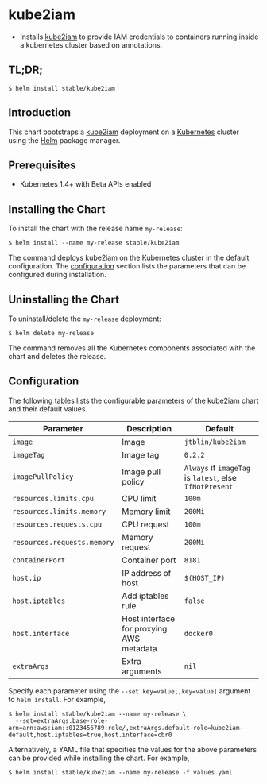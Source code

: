 # kube2iam

* Installs [kube2iam](https://github.com/jtblin/kube2iam) to provide IAM credentials to containers running inside a kubernetes cluster based on annotations.

## TL;DR;

```console
$ helm install stable/kube2iam
```

## Introduction

This chart bootstraps a [kube2iam](https://github.com/jtblin/kube2iam) deployment on a [Kubernetes](http://kubernetes.io) cluster using the [Helm](https://helm.sh) package manager.

## Prerequisites

- Kubernetes 1.4+ with Beta APIs enabled

## Installing the Chart

To install the chart with the release name `my-release`:

```console
$ helm install --name my-release stable/kube2iam
```

The command deploys kube2iam on the Kubernetes cluster in the default configuration. The [configuration](#configuration) section lists the parameters that can be configured during installation.

## Uninstalling the Chart

To uninstall/delete the `my-release` deployment:

```console
$ helm delete my-release
```

The command removes all the Kubernetes components associated with the chart and deletes the release.

## Configuration

The following tables lists the configurable parameters of the kube2iam chart and their default values.

| Parameter                   | Description                                | Default                                                    |
| --------------------------- | ------------------------------------------ | ---------------------------------------------------------- |
| `image`                     | Image                                      | `jtblin/kube2iam`                                          |
| `imageTag`                  | Image tag                                  | `0.2.2`                                                    |
| `imagePullPolicy`           | Image pull policy                          | `Always` if `imageTag` is `latest`, else `IfNotPresent`    |
| `resources.limits.cpu`      | CPU limit                                  | `100m`                                                     |
| `resources.limits.memory`   | Memory limit                               | `200Mi`                                                    |
| `resources.requests.cpu`    | CPU request                                | `100m`                                                     |
| `resources.requests.memory` | Memory request                             | `200Mi`                                                    |
| `containerPort`             | Container port                             | `8181`                                                     |
| `host.ip`                   | IP address of host                         | `$(HOST_IP)`                                               |
| `host.iptables`             | Add iptables rule                          | `false`                                                    |
| `host.interface`            | Host interface for proxying AWS metadata   | `docker0`                                                  |
| `extraArgs`                 | Extra arguments                            | `nil`                                                      |

Specify each parameter using the `--set key=value[,key=value]` argument to `helm install`. For example,

```console
$ helm install stable/kube2iam --name my-release \
  --set=extraArgs.base-role-arn=arn:aws:iam::0123456789:role/,extraArgs.default-role=kube2iam-default,host.iptables=true,host.interface=cbr0
```

Alternatively, a YAML file that specifies the values for the above parameters can be provided while installing the chart. For example,

```console
$ helm install stable/kube2iam --name my-release -f values.yaml
```
